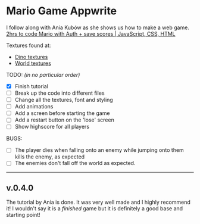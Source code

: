 # Mario Game Appwrite
I follow along with Ania Kubów as she shows us how to make a web game.
[2hrs to code Mario with Auth + save scores | JavaScript, CSS, HTML](https://youtu.be/1CVSI3MZNNg?si=oOwU493Bz5hn1Wsw)

Textures found at:
- [Dino textures](https://arks.itch.io/dino-characters)
- [World textures](https://rottingpixels.itch.io/nature-platformer-tileset)

TODO: *(in no particular order)*
- [x] Finish tutorial
- [ ] Break up the code into different files
- [ ] Change all the textures, font and styling
- [ ] Add animations
- [ ] Add a screen before starting the game
- [ ] Add a restart button on the 'lose' screen
- [ ] Show highscore for all players

BUGS: 
- [ ] The player dies when falling onto an enemy while jumping onto them kills the enemy, as expected
- [ ] The enemies don't fall off the world as expected.

--- 

## v.0.4.0
The tutorial by Ania is done. It was very well made and I highly recommend it! I wouldn't say it is a *finished* game but it is definitely a good base and starting point!

